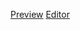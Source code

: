 [Preview](https://concept-c-shop.myshopify.com?preview_theme_id=YOUR_THEME_ID)
[Editor](https://admin.shopify.com/store/concept-c-shop.myshopify.com/themes/YOUR_THEME_ID/editor)
